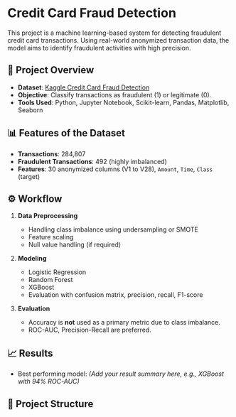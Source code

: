 # Credit Card Fraud Detection

This project is a machine learning-based system for detecting fraudulent credit card transactions. Using real-world anonymized transaction data, the model aims to identify fraudulent activities with high precision.

## 📌 Project Overview

- **Dataset**: [Kaggle Credit Card Fraud Detection](https://www.kaggle.com/datasets/mlg-ulb/creditcardfraud)
- **Objective**: Classify transactions as fraudulent (1) or legitimate (0).
- **Tools Used**: Python, Jupyter Notebook, Scikit-learn, Pandas, Matplotlib, Seaborn

## 📊 Features of the Dataset

- **Transactions**: 284,807
- **Fraudulent Transactions**: 492 (highly imbalanced)
- **Features**: 30 anonymized columns (V1 to V28), `Amount`, `Time`, `Class` (target)

## ⚙️ Workflow

1. **Data Preprocessing**
   - Handling class imbalance using undersampling or SMOTE
   - Feature scaling
   - Null value handling (if required)

2. **Modeling**
   - Logistic Regression
   - Random Forest
   - XGBoost
   - Evaluation with confusion matrix, precision, recall, F1-score

3. **Evaluation**
   - Accuracy is **not** used as a primary metric due to class imbalance.
   - ROC-AUC, Precision-Recall are preferred.

## 📈 Results

- Best performing model: _(Add your result summary here, e.g., XGBoost with 94% ROC-AUC)_

## 📂 Project Structure

